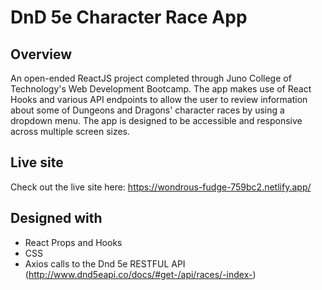 # DnD 5e Character Race App

## Overview

An open-ended ReactJS project completed through Juno College of Technology's Web Development Bootcamp. The app makes use of React Hooks and various API endpoints to allow the user to review information about some of Dungeons and Dragons' character races by using a dropdown menu. The app is designed to be accessible and responsive across multiple screen sizes. 

## Live site

Check out the live site here: https://wondrous-fudge-759bc2.netlify.app/

## Designed with 

- React Props and Hooks 
- CSS 
- Axios calls to the Dnd 5e RESTFUL API (http://www.dnd5eapi.co/docs/#get-/api/races/-index-)

